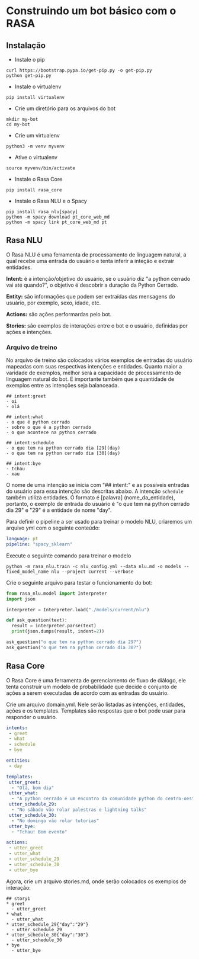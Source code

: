 # Construindo um bot básico com o RASA  

## Instalação

- Instale o pip
```
curl https://bootstrap.pypa.io/get-pip.py -o get-pip.py
python get-pip.py
```

- Instale o virtualenv
```
pip install virtualenv
```

- Crie um diretório para os arquivos do bot
```
mkdir my-bot
cd my-bot
```

- Crie um virtualenv
```
python3 -m venv myvenv
```

- Ative o virtualenv
```
source myvenv/bin/activate
```

- Instale o Rasa Core
```
pip install rasa_core
```

- Instale o Rasa NLU e o Spacy
```
pip install rasa_nlu[spacy]
python -m spacy download pt_core_web_md
python -m spacy link pt_core_web_md pt
```
## Rasa NLU

O Rasa NLU é uma ferramenta de processamento de linguagem natural, a qual recebe uma entrada do usuário e tenta inferir a inteção e extrair entidades.

**Intent:** é a intenção/objetivo do usuário, se o usuário diz "a python cerrado vai até quando?", o objetivo é descobrir a duração da Python Cerrado.

**Entity:** são informações que podem ser extraídas das mensagens do usuário, por exemplo, sexo, idade, etc.

**Actions:** são ações performardas pelo bot.

**Stories:** são exemplos de interações entre o bot e o usuário, definidas por ações e intenções.

### Arquivo de treino

No arquivo de treino são colocados vários exemplos de entradas do usuário mapeadas com suas respectivas intenções e entidades. Quanto maior a varidade de exemplos, melhor será a capacidade de processamento de linguagem natural do bot. É importante também que a quantidade de exemplos entre as intenções seja balanceada.

```
## intent:greet
- oi
- olá

## intent:what
- o que é python cerrado
- sobre o que é a python cerrado
- o que acontece na python cerrado

## intent:schedule
- o que tem na python cerrado dia [29](day)
- o que tem na python cerrado dia [30](day)

## intent:bye
- tchau
- xau
```

O nome de uma intenção se inicia com "## intent:" e as possíveis entradas do usuário para essa intenção são descritas abaixo. A intenção `schedule` também utiliza entidades. O formato é [palavra] (nome_da_entidade), portanto, o exemplo de entrada do usuário é "o que tem na python cerrado dia 29" e "29" é a entidade de nome "day".

Para definir o pipeline a ser usado para treinar o modelo NLU, criaremos um arquivo yml com o seguinte conteúdo:

```yml
language: pt
pipeline: "spacy_sklearn"
```

Execute o seguinte comando para treinar o modelo

```
python -m rasa_nlu.train -c nlu_config.yml --data nlu.md -o models --fixed_model_name nlu --project current --verbose
```

Crie o seguinte arquivo para testar o funcionamento do bot:


```python
from rasa_nlu.model import Interpreter
import json

interpreter = Interpreter.load("./models/current/nlu")

def ask_question(text):
  result = interpreter.parse(text)
  print(json.dumps(result, indent=2))

ask_question("o que tem na python cerrado dia 29?")
ask_question("o que tem na python cerrado dia 30?")
```

## Rasa Core

O Rasa Core é uma ferramenta de gerenciamento de fluxo de diálogo, ele tenta construir um modelo de probabilidade que decide o conjunto de ações a serem executadas de acordo com as entradas do usuário.

Crie um arquivo domain.yml. Nele serão listadas as intenções, entidades, ações e os templates. Templates são respostas que o bot pode usar para responder o usuário.

```yml
intents:
 - greet
 - what
 - schedule
 - bye

entities:
 - day

templates:
 utter_greet:
  - "Olá, bom dia"
 utter_what:
  - "A python cerrado é um encontro da comunidade python do centro-oeste"
 utter_schedule_29:
  - "No sábado vão rolar palestras e lightning talks"
 utter_schedule_30:
  - "No domingo vão rolar tutorias"
 utter_bye:
  - "Tchau! Bom evento"

actions:
 - utter_greet
 - utter_what
 - utter_schedule_29
 - utter_schedule_30
 - utter_bye
```

Agora, crie um arquivo stories.md, onde serão colocados os exemplos de interação:


```
## story1              
* greet              
  - utter_greet
* what
  - utter_what
* utter_schedule_29{"day":"29"}
  - utter_schedule_29
* utter_schedule_30{"day":"30"}
  - utter_schedule_30
* bye               
  - utter_bye
```
